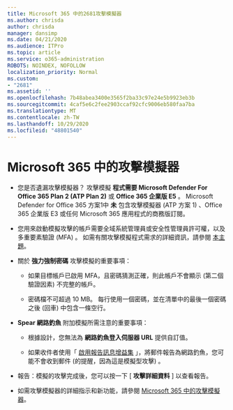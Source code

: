 ```yaml
---
title: Microsoft 365 中的2681攻擊模擬器
ms.author: chrisda
author: chrisda
manager: dansimp
ms.date: 04/21/2020
ms.audience: ITPro
ms.topic: article
ms.service: o365-administration
ROBOTS: NOINDEX, NOFOLLOW
localization_priority: Normal
ms.custom:
- "2681"
ms.assetid: ''
ms.openlocfilehash: 7b48abea3400e3565f2ba33c97e24e5b9923eb3b
ms.sourcegitcommit: 4caf5e6c2fee2903ccaf92cfc9006eb580faa7ba
ms.translationtype: MT
ms.contentlocale: zh-TW
ms.lasthandoff: 10/29/2020
ms.locfileid: "48801540"
---
```

# <a name="attack-simulator-in-microsoft-365"></a>Microsoft 365 中的攻擊模擬器

- 您是否遺漏攻擊模擬器？ 攻擊模擬 **程式需要 Microsoft Defender For Office 365 Plan 2 (ATP Plan 2)** 或 **Office 365 企業版 E5** 。 Microsoft Defender for Office 365 方案1中 **未** 包含攻擊模擬器 (ATP 方案 1) 、Office 365 企業版 E3 或任何 Microsoft 365 應用程式的商務版訂閱。

- 您用來啟動模擬攻擊的帳戶需要全域系統管理員或安全性管理員許可權，以及多重要素驗證 (MFA) 。 如需有關攻擊模擬程式需求的詳細資訊，請參閱 [本主題](https://docs.microsoft.com/microsoft-365/security/office-365-security/attack-simulator)。

- 關於 **強力強制密碼** 攻擊模擬的重要事項：

  - 如果目標帳戶已啟用 MFA，且密碼猜測正確，則此帳戶不會顯示 (第二個驗證因素) 不完整的帳戶。

  - 密碼檔不可超過 10 MB。 每行使用一個密碼，並在清單中的最後一個密碼之後 (回車) 中包含一條空行。

- **Spear 網路釣魚** 附加模擬所需注意的重要事項：

  - 根據設計，您無法為 **網路釣魚登入伺服器 URL** 提供自訂值。

  - 如果收件者使用「 [啟用報告訊息增益集](https://docs.microsoft.com/microsoft-365/security/office-365-security/enable-the-report-message-add-in) 」，將郵件報告為網路釣魚，您可能不會收到郵件 (的提醒，因為這是模擬型攻擊) 。

- 報告：模擬的攻擊完成後，您可以按一下 [ **攻擊詳細資料** ] 以查看報告。

- 如需攻擊模擬器的詳細指示和新功能，請參閱 [Microsoft 365 中的攻擊模擬器](https://docs.microsoft.com/microsoft-365/security/office-365-security/attack-simulator)。
